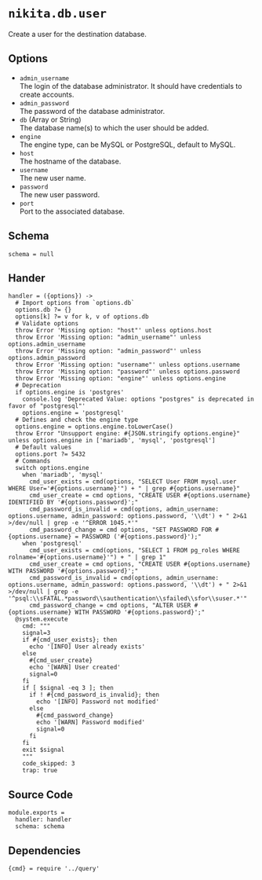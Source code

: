 
# `nikita.db.user`

Create a user for the destination database.

## Options

* `admin_username`   
  The login of the database administrator. It should have credentials to 
  create accounts.   
* `admin_password`   
  The password of the database administrator.   
* `db` (Array or String)   
  The database name(s) to which the user should be added.   
* `engine`   
  The engine type, can be MySQL or PostgreSQL, default to MySQL.   
* `host`   
  The hostname of the database.   
* `username`   
  The new user name.   
* `password`   
  The new user password.   
* `port`   
  Port to the associated database.   

## Schema

    schema = null

## Hander

    handler = ({options}) ->
      # Import options from `options.db`
      options.db ?= {}
      options[k] ?= v for k, v of options.db
      # Validate options
      throw Error 'Missing option: "host"' unless options.host
      throw Error 'Missing option: "admin_username"' unless options.admin_username
      throw Error 'Missing option: "admin_password"' unless options.admin_password
      throw Error 'Missing option: "username"' unless options.username
      throw Error 'Missing option: "password"' unless options.password
      throw Error 'Missing option: "engine"' unless options.engine
      # Deprecation
      if options.engine is 'postgres'
        console.log 'Deprecated Value: options "postgres" is deprecated in favor of "postgresql"'
        options.engine = 'postgresql'
      # Defines and check the engine type
      options.engine = options.engine.toLowerCase()
      throw Error "Unsupport engine: #{JSON.stringify options.engine}" unless options.engine in ['mariadb', 'mysql', 'postgresql']
      # Default values
      options.port ?= 5432
      # Commands
      switch options.engine
        when 'mariadb', 'mysql'
          cmd_user_exists = cmd(options, "SELECT User FROM mysql.user WHERE User='#{options.username}'") + " | grep #{options.username}"
          cmd_user_create = cmd options, "CREATE USER #{options.username} IDENTIFIED BY '#{options.password}';"
          cmd_password_is_invalid = cmd(options, admin_username: options.username, admin_password: options.password, '\\dt') + " 2>&1 >/dev/null | grep -e '^ERROR 1045.*'"
          cmd_password_change = cmd options, "SET PASSWORD FOR #{options.username} = PASSWORD ('#{options.password}');"
        when 'postgresql'
          cmd_user_exists = cmd(options, "SELECT 1 FROM pg_roles WHERE rolname='#{options.username}'") + " | grep 1"
          cmd_user_create = cmd options, "CREATE USER #{options.username} WITH PASSWORD '#{options.password}';"
          cmd_password_is_invalid = cmd(options, admin_username: options.username, admin_password: options.password, '\\dt') + " 2>&1 >/dev/null | grep -e '^psql:\\sFATAL.*password\\sauthentication\\sfailed\\sfor\\suser.*'"
          cmd_password_change = cmd options, "ALTER USER #{options.username} WITH PASSWORD '#{options.password}';"
      @system.execute
        cmd: """
        signal=3
        if #{cmd_user_exists}; then
          echo '[INFO] User already exists'
        else
          #{cmd_user_create}
          echo '[WARN] User created'
          signal=0
        fi
        if [ $signal -eq 3 ]; then
          if ! #{cmd_password_is_invalid}; then
            echo '[INFO] Password not modified'
          else
            #{cmd_password_change}
            echo '[WARN] Password modified'
            signal=0
          fi
        fi
        exit $signal
        """
        code_skipped: 3
        trap: true
## Source Code

    module.exports =
      handler: handler
      schema: schema

## Dependencies

    {cmd} = require '../query'
